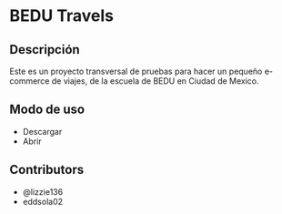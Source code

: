 # BEDU Travels

## Descripción

Este es un proyecto transversal de pruebas para hacer un pequeño e-commerce de viajes, de la escuela de BEDU en Ciudad de Mexico.

## Modo de uso

- Descargar
- Abrir

## Contributors

- @lizzie136
- eddsola02
